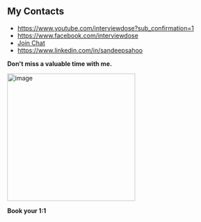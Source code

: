 ## My Contacts
- https://www.youtube.com/interviewdose?sub_confirmation=1
- https://www.facebook.com/interviewdose
- [Join Chat](https://discord.gg/hEw7kbwu)
- https://www.linkedin.com/in/sandeepsahoo

**Don't miss a valuable time with me.**
  <!-- a href="https://topmate.io/ersandeep/396576">
    <img width="294" alt="image" src="https://github.com/sandipsahoo2k2/my/assets/5547869/d8a61203-a4a9-44e1-9761-9b9055c4d96a">
  </a -->
  <!-- a href="https://topmate.io/ersandeep/396576">
    <img width="294" alt="image" src="https://github.com/sandipsahoo2k2/my/assets/5547869/4c869042-5194-4956-9883-d1900a7b81fa">
  </a -->

  <a href="https://topmate.io/ersandeep/396576">
    <img width="294" alt="image" src="https://github.com/sandipsahoo2k2/my/assets/5547869/c86cbcfc-ae0e-4105-8dee-bb25b3e32a2c">
  </a>
  
  **Book your 1:1**
